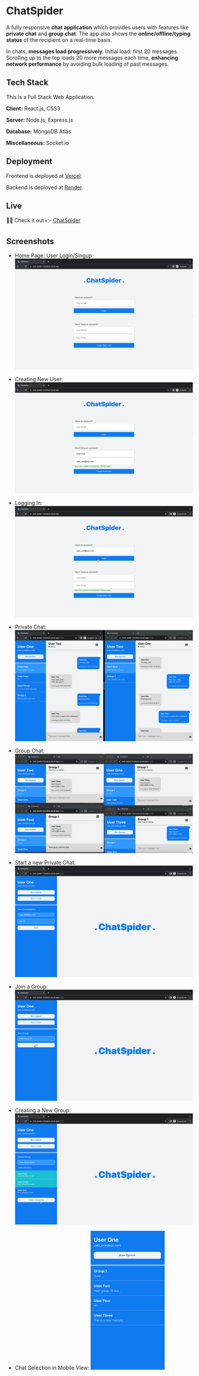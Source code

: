 # ChatSpider

A fully responsive **chat application** which provides users with features like **private chat** and **group chat**. The app also shows the **online/offline/typing status** of the recipient on a real-time basis.

In chats, **messages load progressively**. Initial load: first 20 messages. Scrolling up to the top loads 20 more messages each time, **enhancing network performance** by avoiding bulk loading of past messages.

## Tech Stack

This is a Full Stack Web Application.

**Client:** React.js, CSS3

**Server:** Node.js, Express.js

**Database:** MongoDB Atlas

**Miscellaneous:** Socket.io

## Deployment

Frontend is deployed at [Vercel](https://vercel.com/ "Vercel").

Backend is deployed at [Render](https://render.com/ "Render").

## Live

🎉😋 Check it out 👉 [ChatSpider](https://chat-spider-frontend.vercel.app/ "ChatSpider")

## Screenshots

- Home Page: User Login/Singup
  ![Home Page](snaps/1.png)

- Creating New User:
  ![Creating New User](snaps/2.png)

- Logging In:
  ![Logging In](snaps/3.png)

- Private Chat:
  ![Private Chat](snaps/4.png)

- Group Chat:
  ![Group Chat](snaps/5.png)

- Start a new Private Chat:
  ![Start a new Private Chat](snaps/6.png)

- Join a Group:
  ![Join a Group](snaps/7.png)

- Creating a New Group:
  ![Creating a New Group](snaps/8.png)

- Chat Selection in Mobile View:
  <img src="snaps/9.png" alt="Chat Selection in Mobile View" width="200" />
